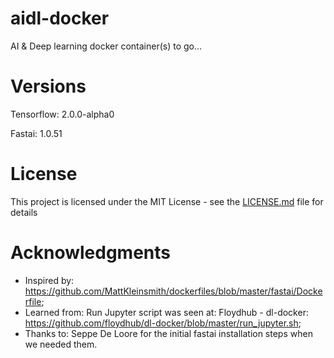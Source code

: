 # aidl-docker
AI & Deep learning docker container(s) to go...

# Versions

Tensorflow: 2.0.0-alpha0

Fastai: 1.0.51

# License

This project is licensed under the MIT License - see the [LICENSE.md](LICENSE.md) file for details

# Acknowledgments

- Inspired by: https://github.com/MattKleinsmith/dockerfiles/blob/master/fastai/Dockerfile;
- Learned from: Run Jupyter script was seen at: Floydhub - dl-docker: https://github.com/floydhub/dl-docker/blob/master/run_jupyter.sh;
- Thanks to: Seppe De Loore for the initial fastai installation steps when we needed them.

